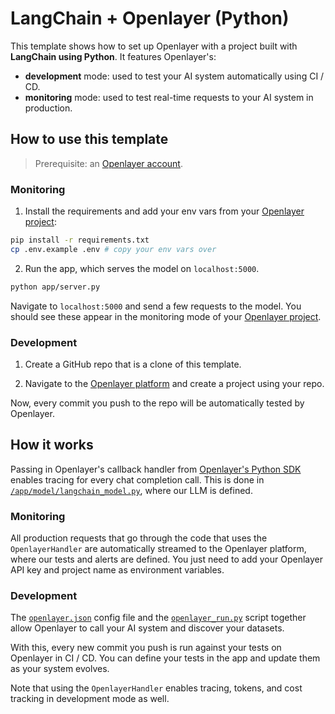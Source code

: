 # LangChain + Openlayer (Python)

This template shows how to set up Openlayer with a project built with **LangChain using Python**. It
features Openlayer's:

- **development** mode: used to test your AI system automatically using CI / CD.
- **monitoring** mode: used to test real-time requests to your AI system in production.

## How to use this template

> Prerequisite: an [Openlayer account](https://app.openlayer.com/).

### Monitoring

1. Install the requirements and add your env vars from your [Openlayer project](https://app.openlayer.com/):

```bash
pip install -r requirements.txt
cp .env.example .env # copy your env vars over
```

2. Run the app, which serves the model on `localhost:5000`.

```bash
python app/server.py
```

Navigate to `localhost:5000` and send a few requests to the model. You should see these appear in the monitoring mode of your [Openlayer project](https://app.openlayer.com/).

### Development

1. Create a GitHub repo that is a clone of this template.

2. Navigate to the [Openlayer platform](https://app.openlayer.com/) and create a project using your repo.

Now, every commit you push to the repo will be automatically tested by Openlayer.

## How it works

Passing in Openlayer's callback handler from [Openlayer's Python SDK](https://reference.openlayer.com/reference/index.html) enables tracing for
every chat completion call. This is done in [`/app/model/langchain_model.py`](/openai-python/app/model/langchain_model.py), where our LLM is defined.

### Monitoring

All production requests that go through the code that uses the `OpenlayerHandler` are automatically streamed to the Openlayer platform, where our tests and alerts are defined. You just need to add your Openlayer API key and project name as environment variables.

### Development

The [`openlayer.json`](/openai-python/openlayer.json) config file and the [`openlayer_run.py`](/openai-python/openlayer_run.py) script together allow Openlayer to call your AI system and discover your datasets.

With this, every new commit you push is run against your tests on Openlayer in CI / CD. You can define your tests in the app and update them as your system evolves.

Note that using the `OpenlayerHandler` enables tracing, tokens, and cost tracking in development mode as well.
